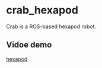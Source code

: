 # crab_hexapod
Crab is a ROS-based hexapod robot.

## Vidoe demo

[hexapod](https://github.com/huaibovip/crab_hexapod/tree/kinetic-devel/dependencies/hexapod.gif)
